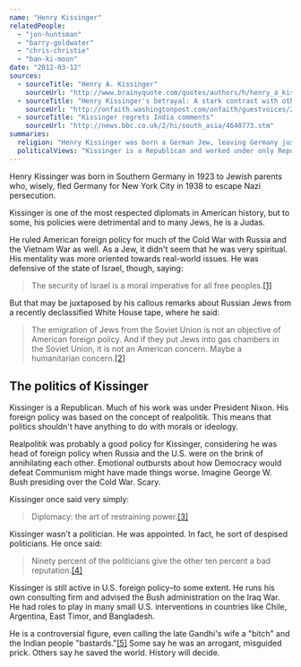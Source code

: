 ```yaml
---
name: "Henry Kissinger"
relatedPeople:
  - "jon-huntsman"
  - "barry-goldwater"
  - "chris-christie"
  - "ban-ki-moon"
date: "2012-03-12"
sources:
  - sourceTitle: "Henry A. Kissinger"
    sourceUrl: "http://www.brainyquote.com/quotes/authors/h/henry_a_kissinger_2.html"
  - sourceTitle: "Henry Kissinger's betrayal: A stark contrast with other American Jews in public life"
    sourceUrl: "http://onfaith.washingtonpost.com/onfaith/guestvoices/2010/12/henry_kissingers_betrayal_a_stark_contrast_with_other_american_jews_in_public_life.html"
  - sourceTitle: "Kissinger regrets India comments"
    sourceUrl: "http://news.bbc.co.uk/2/hi/south_asia/4640773.stm"
summaries:
  religion: "Henry Kissinger was born a German Jew, leaving Germany just in time to avoid the Holocaust."
  politicalViews: "Kissinger is a Republican and worked under only Republican presidents."
---
```


Henry Kissinger was born in Southern Germany in 1923 to Jewish parents who, wisely, fled Germany for New York City in 1938 to escape Nazi persecution.

Kissinger is one of the most respected diplomats in American history, but to some, his policies were detrimental and to many Jews, he is a Judas.

He ruled American foreign policy for much of the Cold War with Russia and the Vietnam War as well. As a Jew, it didn't seem that he was very spiritual. His mentality was more oriented towards real-world issues. He was defensive of the state of Israel, though, saying:

>The security of Israel is a moral imperative for all free peoples.<a class="source-citation" href="#http%3A%2F%2Fwww.brainyquote.com%2Fquotes%2Fauthors%2Fh%2Fhenry_a_kissinger_2.html" title="Henry A. Kissinger">[1]</a>

But that may be juxtaposed by his callous remarks about Russian Jews from a recently declassified White House tape, where he said:

>The emigration of Jews from the Soviet Union is not an objective of American foreign policy. And if they put Jews into gas chambers in the Soviet Union, it is not an American concern. Maybe a humanitarian concern.<a class="source-citation" href="#http%3A%2F%2Fonfaith.washingtonpost.com%2Fonfaith%2Fguestvoices%2F2010%2F12%2Fhenry_kissingers_betrayal_a_stark_contrast_with_other_american_jews_in_public_life.html" title="Henry Kissinger&apos;s betrayal: A stark contrast with other American Jews in public life">[2]</a>

## The politics of Kissinger

Kissinger is a Republican. Much of his work was under President Nixon. His foreign policy was based on the concept of realpolitik. This means that politics shouldn't have anything to do with morals or ideology.

Realpolitik was probably a good policy for Kissinger, considering he was head of foreign policy when Russia and the U.S. were on the brink of annihilating each other. Emotional outbursts about how Democracy would defeat Communism might have made things worse. Imagine George W. Bush presiding over the Cold War. Scary.

Kissinger once said very simply:

>Diplomacy: the art of restraining power.<a class="source-citation" href="#http%3A%2F%2Fwww.brainyquote.com%2Fquotes%2Fauthors%2Fh%2Fhenry_a_kissinger_2.html" title="Henry A. Kissinger">[3]</a>

Kissinger wasn't a politician. He was appointed. In fact, he sort of despised politicians. He once said:

>Ninety percent of the politicians give the other ten percent a bad reputation.<a class="source-citation" href="#http%3A%2F%2Fwww.brainyquote.com%2Fquotes%2Fauthors%2Fh%2Fhenry_a_kissinger_2.html" title="Henry A. Kissinger">[4]</a>

Kissinger is still active in U.S. foreign policy–to some extent. He runs his own consulting firm and advised the Bush administration on the Iraq War. He had roles to play in many small U.S. interventions in countries like Chile, Argentina, East Timor, and Bangladesh.

He is a controversial figure, even calling the late Gandhi's wife a "bitch" and the Indian people "bastards."<a class="source-citation" href="#http%3A%2F%2Fnews.bbc.co.uk%2F2%2Fhi%2Fsouth_asia%2F4640773.stm" title="Kissinger regrets India comments">[5]</a> Some say he was an arrogant, misguided prick. Others say he saved the world. History will decide.